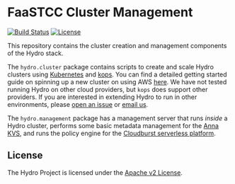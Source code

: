 # FaaSTCC Cluster Management

[![Build Status](https://travis-ci.com/hydro-project/cluster.svg?branch=master)](https://travis-ci.com/hydro-project/cluster)
[![License](https://img.shields.io/badge/license-Apache--2.0-blue.svg)](https://opensource.org/licenses/Apache-2.0)


This repository contains the cluster creation and management components of the Hydro stack. 

The `hydro.cluster` package contains scripts to create and scale Hydro clusters using [Kubernetes](https://kubernetes.io) and [kops](http://github.com/kubernetes/kops/). You can find a detailed getting started guide on spinning up a new cluster on using AWS [here](docs/getting-started-aws.md). We have not tested running Hydro on other cloud providers, but `kops` does support other providers. If you are interested in extending Hydro to run in other environments, please [open an issue](https://github.com/hydro-project/cluster/issues/new) or [email us](mailto:vikrams@cs.berkeley.edu,cgwu@berkeley.edu). 

The `hydro.management` package has a management server that runs _inside_ a Hydro cluster, performs some basic metadata management for the [Anna KVS](https://github.com/hydro-project/anna), and runs the policy engine for the [Cloudburst serverless platform](https://github.com/hydro-project/cloudburst).

## License

The Hydro Project is licensed under the [Apache v2 License](LICENSE).
